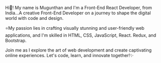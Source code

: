 Hi👋! My name is Mugunthan and I'm a Front-End React Developer, from India...A creative Front-End Developer on a journey to shape the digital world with code and design.

⭐My passion lies in crafting visually stunning and user-friendly web applications, and I'm skilled in HTML, CSS, JavaScript, React. Redux, and Bootstrap.

Join me as I explore the art of web development and create captivating online experiences. Let's code, learn, and innovate together!✨
